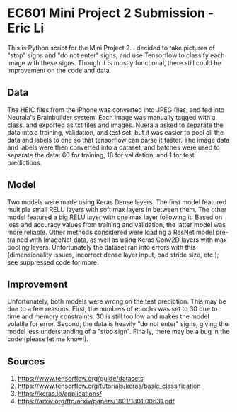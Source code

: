 # EC601 Mini Project 2 Submission - Eric Li
This is Python script for the Mini Project 2. I decided to take pictures of "stop" signs and "do not enter" signs, and use Tensorflow to classify each image with these signs. Though it is mostly functional, there still could be improvement on the code and data. 

## Data
The HEIC files from the iPhone was converted into JPEG files, and fed into Neurala's Brainbuilder system. Each image was manually tagged with a class, and exported as txt files and images. Nuerala asked to separate the data into a training, validation, and test set, but it was easier to pool all the data and labels to one so that tensorflow can parse it faster. The image data and labels were then converted into a dataset, and batches were used to separate the data: 60 for training, 18 for validation, and 1 for test predictions.

## Model
Two models were made using Keras Dense layers. The first model featured multiple small RELU layers with soft max layers in between them. The other model featured a big RELU layer with one max layer following it. Based on loss and accuracy values from training and validation, the latter model was more reliable. Other methods considered were loading a ResNet model pre-trained with ImageNet data, as well as using Keras Conv2D layers with max pooling layers. Unfortunately the dataset ran into errors with this (dimensionality issues, incorrect dense layer input, bad stride size, etc.); see suppressed code for more.

## Improvement
Unfortunately, both models were wrong on the test prediction. This may be due to a few reasons. First, the numbers of epochs was set to 30 due to time and memory constraints. 30 is still too low and makes the model volatile for error. Second, the data is heavily "do not enter" signs, giving the model less understanding of a "stop sign". Finally, there may be a bug in the code (please let me know!). 

## Sources
1. https://www.tensorflow.org/guide/datasets
2. https://www.tensorflow.org/tutorials/keras/basic_classification
3. https://keras.io/applications/
4. https://arxiv.org/ftp/arxiv/papers/1801/1801.00631.pdf

